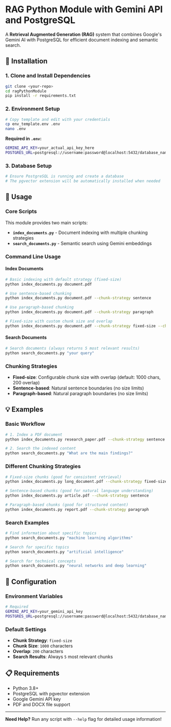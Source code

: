 # RAG Python Module with Gemini API and PostgreSQL

A **Retrieval Augmented Generation (RAG)** system that combines Google's Gemini AI with PostgreSQL for efficient document indexing and semantic search.

## 🚀 **Installation**

### 1. **Clone and Install Dependencies**
```bash
git clone <your-repo>
cd ragPythonModule
pip install -r requirements.txt
```

### 2. **Environment Setup**
```bash
# Copy template and edit with your credentials
cp env_template.env .env
nano .env
```

**Required in `.env`:**
```bash
GEMINI_API_KEY=your_actual_api_key_here
POSTGRES_URL=postgresql://username:password@localhost:5432/database_name
```

### 3. **Database Setup**
```bash
# Ensure PostgreSQL is running and create a database
# The pgvector extension will be automatically installed when needed
```

## 📖 **Usage**

### **Core Scripts**

This module provides two main scripts:

- **`index_documents.py`** - Document indexing with multiple chunking strategies
- **`search_documents.py`** - Semantic search using Gemini embeddings

### **Command Line Usage**

#### **Index Documents**
```bash
# Basic indexing with default strategy (fixed-size)
python index_documents.py document.pdf

# Use sentence-based chunking
python index_documents.py document.pdf --chunk-strategy sentence

# Use paragraph-based chunking
python index_documents.py document.pdf --chunk-strategy paragraph

# Fixed-size with custom chunk size and overlap
python index_documents.py document.pdf --chunk-strategy fixed-size --chunk-size 800 --overlap 150
```

#### **Search Documents**
```bash
# Search documents (always returns 5 most relevant results)
python search_documents.py "your query"
```

### **Chunking Strategies**

- **Fixed-size**: Configurable chunk size with overlap (default: 1000 chars, 200 overlap)
- **Sentence-based**: Natural sentence boundaries (no size limits)
- **Paragraph-based**: Natural paragraph boundaries (no size limits)

## 💡 **Examples**

### **Basic Workflow**
```bash
# 1. Index a PDF document
python index_documents.py research_paper.pdf --chunk-strategy sentence

# 2. Search the indexed content
python search_documents.py "What are the main findings?"
```

### **Different Chunking Strategies**
```bash
# Fixed-size chunks (good for consistent retrieval)
python index_documents.py long_document.pdf --chunk-strategy fixed-size --chunk-size 500 --overlap 100

# Sentence-based chunks (good for natural language understanding)
python index_documents.py article.pdf --chunk-strategy sentence

# Paragraph-based chunks (good for structured content)
python index_documents.py report.pdf --chunk-strategy paragraph
```

### **Search Examples**
```bash
# Find information about specific topics
python search_documents.py "machine learning algorithms"

# Search for specific topics
python search_documents.py "artificial intelligence"

# Search for technical concepts
python search_documents.py "neural networks and deep learning"
```

## 🔧 **Configuration**

### **Environment Variables**
```bash
# Required
GEMINI_API_KEY=your_gemini_api_key
POSTGRES_URL=postgresql://username:password@localhost:5432/database_name
```

### **Default Settings**
- **Chunk Strategy**: `fixed-size`
- **Chunk Size**: `1000` characters
- **Overlap**: `200` characters
- **Search Results**: Always `5` most relevant chunks

## 📋 **Requirements**

- Python 3.8+
- PostgreSQL with pgvector extension
- Google Gemini API key
- PDF and DOCX file support

---

**Need Help?** Run any script with `--help` flag for detailed usage information!

